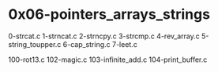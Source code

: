 # 0x06-pointers_arrays_strings

0-strcat.c
1-strncat.c
2-strncpy.c
3-strcmp.c
4-rev_array.c
5-string_toupper.c
6-cap_string.c
7-leet.c

100-rot13.c
102-magic.c
103-infinite_add.c
104-print_buffer.c
